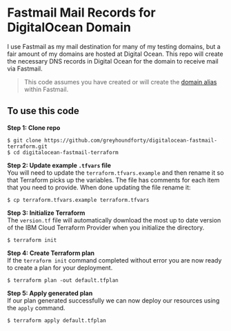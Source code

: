 # Fastmail Mail Records for DigitalOcean Domain
I use Fastmail as my mail destination for many of my testing domains, but a fair amount of my domains are hosted at Digital Ocean. This repo will create the necessary DNS records in Digital Ocean for the domain to receive mail via Fastmail.

> This code assumes you have created or will create the [domain alias](https://www.fastmail.com/help/receive/domains-setup-mxonly.html) within Fastmail. 

## To use this code
**Step 1: Clone repo**

```shell
$ git clone https://github.com/greyhoundforty/digitalocean-fastmail-terraform.git
$ cd digitalocean-fastmail-terraform
```

**Step 2: Update example `.tfvars` file**  
You will need to update the `terraform.tfvars.example` and then rename it so that Terraform picks up the variables. The file has comments for each item that you need to provide. When done updating the file rename it:

```shell
$ cp terraform.tfvars.example terraform.tfvars
```

**Step 3: Initialize Terraform**  
The `version.tf` file will automatically download the most up to date version of the IBM Cloud Terraform Provider when you initialize the directory.

```shell
$ terraform init
```

**Step 4: Create Terraform plan**  
If the `terraform init` command completed without error you are now ready to create a plan for your deployment.

```shell
$ terraform plan -out default.tfplan
```

**Step 5: Apply generated plan**  
If our plan generated successfully we can now deploy our resources using the `apply` command.

```shell
$ terraform apply default.tfplan
```